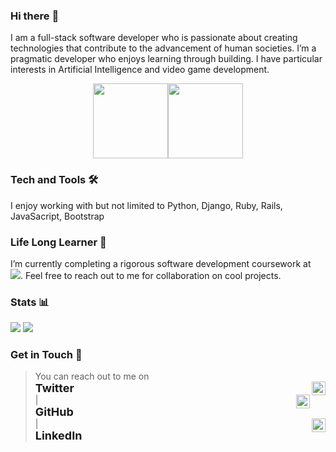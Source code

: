 ### Hi there :wave:

I am a full-stack software developer who is passionate about creating technologies that contribute to the advancement of human societies. I’m a pragmatic developer who enjoys learning through building. I have particular interests in Artificial Intelligence and video game development.

<p align="center"> 
  <img src="images/cy-dumbfounded.png" width="120"><img src="images/cy-dumbfounded.png" width="120">
</p>



### Tech and Tools 🛠
I enjoy working with but not limited to Python, Django, Ruby, Rails, JavaSacript, Bootstrap

### Life Long Learner 🌱

I’m currently completing a rigorous software development coursework at &nbsp; ![](https://img.shields.io/badge/Microverse-blueviolet). Feel free to reach out to me for collaboration on cool projects.


### Stats 📊

<p>
  <img src="https://github-readme-stats.vercel.app/api?username=cyonii&count_private=true&show_icons=true&theme=vue-dark&hide_border=true">
  <img src="https://github-readme-stats.vercel.app/api/top-langs/?username=cyonii&theme=vue-dark&langs_count=10&hide_border=true&layout=compact">
</p>

### Get in Touch 📨

> You can reach out to me on <br />
<a href="https://twitter.com/theOnuoha" style="text-decoration:none !important" target="_blank" rel="nofollow"><img align="right" alt="CY's Twitter" width="22px" src="https://cdn.jsdelivr.net/npm/simple-icons@v3/icons/twitter.svg"/><b style="display:flex; font-size: 18px">Twitter</b></a> |  <a href="https://www.linkedin.com/in/cyonii" style="text-decoration:none !important" target="_blank" rel="nofollow"><img align="right" alt="CY's LinkdeIn" width="22px" src="https://cdn.jsdelivr.net/npm/simple-icons@v3/icons/linkedin.svg" /><b style="display:flex; font-size: 18px">GitHub</b></a> | <a href="https://www.github.com/cyonii" style="text-decoration:none !important" target="_blank" rel="nofollow"><img align="right" alt="CY's GitHub" width="22px" src="https://cdn.jsdelivr.net/npm/simple-icons@v3/icons/github.svg" /><b style="display:flex; font-size: 18px">LinkedIn</b></a>
